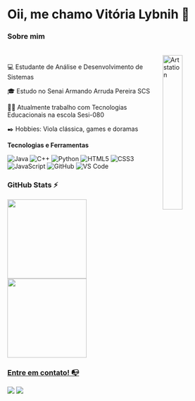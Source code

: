 # Oii, me chamo Vitória Lybnih 👋

### Sobre mim
<br> 
   <body >
      <a >
         <img align="right" alt="Artstation" src="https://github.com/Lybnih/Lybnih/assets/132515156/efc6f739-0401-4565-9d08-75eed470616d"
         width="30%" height="30%">
      </a>
   </body> 
  </br>
💻 Estudante de Análise e Desenvolvimento de Sistemas

🎓 Estudo no Senai Armando Arruda Pereira SCS

👩‍💻 Atualmente trabalho com Tecnologias Educacionais na escola Sesi-080

✒️ Hobbies: Viola clássica, games e doramas


**Tecnologias e Ferramentas**

![Java](https://img.shields.io/badge/Java-ED8B00?style=for-the-badge&logo=openjdk&logoColor=white)
![C++](https://img.shields.io/badge/C%2B%2B-00599C?style=for-the-badge&logo=c%2B%2B&logoColor=white)
![Python](https://img.shields.io/badge/Python-3776AB?style=for-the-badge&logo=python&logoColor=white)
![HTML5](https://img.shields.io/badge/html5-%23E34F26.svg?style=for-the-badge&logo=html5&logoColor=white)
![CSS3](https://img.shields.io/badge/css3-%231572B6.svg?style=for-the-badge&logo=css3&logoColor=white)
![JavaScript](https://img.shields.io/badge/javascript-%23323330.svg?style=for-the-badge&logo=javascript&logoColor=%23F7DF1E)
![GitHub](https://img.shields.io/badge/github-%23121011.svg?style=for-the-badge&logo=github&logoColor=white)
![VS Code](https://img.shields.io/badge/VS%20Code-0078d7.svg?style=for-the-badge&logo=visual-studio-code&logoColor=white)

### GitHub Stats ⚡
<div>
<a href="https://github.com/Lybnih">
<img height="180em" src="https://github-readme-stats.vercel.app/api/top-langs/?username=Lybnih&layout=compact&langs_count=7&theme=dracula"/>
<img height="180em" src="https://github-readme-stats.vercel.app/api?username=Lybnih&show_icons=true&theme=dracula&include_all_commits=true&count_private=true"/>
</div>

### Entre em contato! 📭
<div>
<a href="https://www.instagram.com/vi_lybnih/" target="_blank"><img src="https://img.shields.io/badge/-Instagram-%23E4405F?style=for-the-badge&logo=instagram&logoColor=white" target="_blank"></a>
<a href="https://www.linkedin.com/in/lybnih-vitoria-3b52501b9/" target="_blank"><img src="https://img.shields.io/badge/-LinkedIn-%230077B5?style=for-the-badge&logo=linkedin&logoColor=white" target="_blank"></a>   
</div>

</a>
